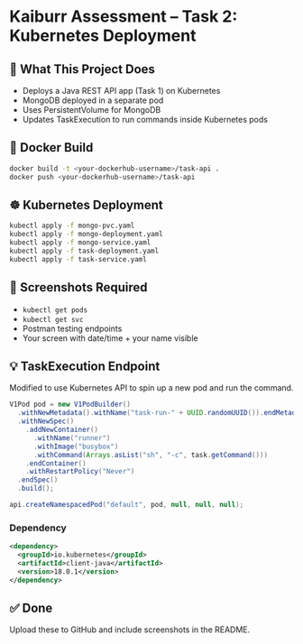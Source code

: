 # Kaiburr Assessment – Task 2: Kubernetes Deployment

## 🔧 What This Project Does
- Deploys a Java REST API app (Task 1) on Kubernetes
- MongoDB deployed in a separate pod
- Uses PersistentVolume for MongoDB
- Updates TaskExecution to run commands inside Kubernetes pods

## 🐳 Docker Build

```bash
docker build -t <your-dockerhub-username>/task-api .
docker push <your-dockerhub-username>/task-api
```

## ☸️ Kubernetes Deployment

```bash
kubectl apply -f mongo-pvc.yaml
kubectl apply -f mongo-deployment.yaml
kubectl apply -f mongo-service.yaml
kubectl apply -f task-deployment.yaml
kubectl apply -f task-service.yaml
```

## 📸 Screenshots Required
- `kubectl get pods`
- `kubectl get svc`
- Postman testing endpoints
- Your screen with date/time + your name visible

## 💡 TaskExecution Endpoint

Modified to use Kubernetes API to spin up a new pod and run the command.

```java
V1Pod pod = new V1PodBuilder()
  .withNewMetadata().withName("task-run-" + UUID.randomUUID()).endMetadata()
  .withNewSpec()
    .addNewContainer()
      .withName("runner")
      .withImage("busybox")
      .withCommand(Arrays.asList("sh", "-c", task.getCommand()))
    .endContainer()
    .withRestartPolicy("Never")
  .endSpec()
  .build();

api.createNamespacedPod("default", pod, null, null, null);
```

### Dependency

```xml
<dependency>
  <groupId>io.kubernetes</groupId>
  <artifactId>client-java</artifactId>
  <version>18.0.1</version>
</dependency>
```

## ✅ Done
Upload these to GitHub and include screenshots in the README.
